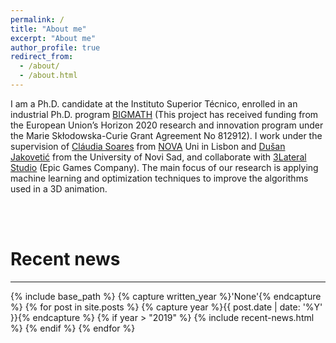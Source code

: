 ```yaml
---
permalink: /
title: "About me"
excerpt: "About me"
author_profile: true
redirect_from: 
  - /about/
  - /about.html
---
```


<p>I am a Ph.D. candidate at the Instituto Superior Técnico, enrolled in an industrial Ph.D. program <a href="http://itn-bigmath.unimi.it/">BIGMATH</a> (This project has received funding from the European Union’s Horizon 2020 research and innovation program under the Marie Skłodowska-Curie Grant Agreement No 812912). I work under the supervision of <a href="https://www.di.fct.unl.pt/en/pessoas/docentes/claudia-alexandra-magalhaes-soares">Cláudia Soares</a> from <a href="https://www.unl.pt/en">NOVA</a> Uni in Lisbon and <a href="https://matematika.pmf.uns.ac.rs/o-nama/imenik/dusan-jakovetic/">Dušan Jakovetić</a> from the University of Novi Sad, and collaborate with <a href="https://www.3lateral.com/">3Lateral Studio</a> (Epic Games Company). The main focus of our research is applying machine learning and optimization techniques to improve the algorithms used in a 3D animation.</p>

<br/><br/>

# Recent news
------


{% include base_path %}
{% capture written_year %}'None'{% endcapture %}
{% for post in site.posts %}
  {% capture year %}{{ post.date | date: '%Y' }}{% endcapture %}
  {% if year > "2019" %}
	{% include recent-news.html %}
  {% endif %}
{% endfor %}